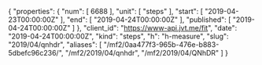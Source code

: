 {
  "properties": {
    "num": [
      6688
    ],
    "unit": [
      "steps"
    ],
    "start": [
      "2019-04-23T00:00:00Z"
    ],
    "end": [
      "2019-04-24T00:00:00Z"
    ],
    "published": [
      "2019-04-24T00:00:00Z"
    ]
  },
  "client_id": "https://www-api.jvt.me/fit",
  "date": "2019-04-24T00:00:00Z",
  "kind": "steps",
  "h": "h-measure",
  "slug": "2019/04/qnhdr",
  "aliases": [
    "/mf2/0aa477f3-965b-476e-b883-5dbefc96c236/",
    "/mf2/2019/04/qnhdr",
    "/mf2/2019/04/QNhDR"
  ]
}

